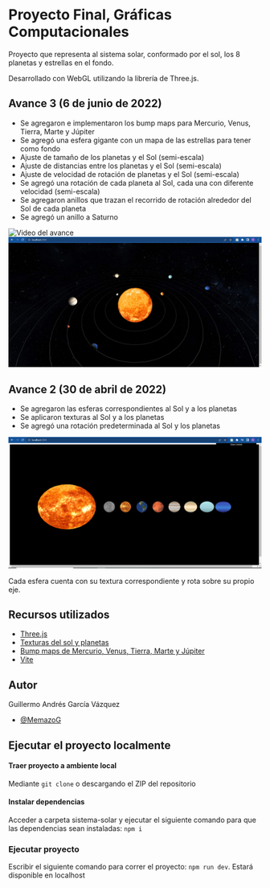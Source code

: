 # Proyecto Final, Gráficas Computacionales

Proyecto que representa al sistema solar, conformado por el sol, los 8 planetas y estrellas en el fondo.

Desarrollado con WebGL utilizando la librería de Three.js.



## Avance 3 (6 de junio de 2022)
- Se agregaron e implementaron los bump maps para Mercurio, Venus, Tierra, Marte y Júpiter
- Se agregó una esfera gigante con un mapa de las estrellas para tener como fondo
- Ajuste de tamaño de los planetas y el Sol (semi-escala)
- Ajuste de distancias entre los planetas y el Sol (semi-escala)
- Ajuste de velocidad de rotación de planetas y el Sol (semi-escala)
- Se agregó una rotación de cada planeta al Sol, cada una con diferente velocidad (semi-escala)
- Se agregaron anillos que trazan el recorrido de rotación alrededor del Sol de cada planeta
- Se agregó un anillo a Saturno

![Video del avance](https://drive.google.com/file/d/1qXsCCH4WgKh_bOcH4yJXqvKdr485Aztb/view?usp=sharing)
![Imagen avance 3](images/avance3.PNG)

## Avance 2 (30 de abril de 2022)
- Se agregaron las esferas correspondientes al Sol y a los planetas
- Se aplicaron texturas al Sol y a los planetas
- Se agregó una rotación predeterminada al Sol y los planetas

![Imagen avance 2](images/avance2.PNG)

Cada esfera cuenta con su textura correspondiente y rota sobre su propio eje.
## Recursos utilizados

 - [Three.js](https://threejs.org/)
 - [Texturas del sol y planetas](https://www.solarsystemscope.com/textures/)
 - [Bump maps de Mercurio, Venus, Tierra, Marte y Júpiter](http://planetpixelemporium.com/planets.html)
 - [Vite](https://vitejs.dev/)


## Autor
Guillermo Andrés García Vázquez
- [@MemazoG](https://github.com/MemazoG)


## Ejecutar el proyecto localmente

#### Traer proyecto a ambiente local
Mediante `git clone` o descargando el ZIP del repositorio

#### Instalar dependencias
Acceder a carpeta sistema-solar y ejecutar el siguiente comando para que las dependencias sean instaladas: `npm i`

### Ejecutar proyecto
Escribir el siguiente comando para correr el proyecto: `npm run dev`. Estará disponible en localhost
